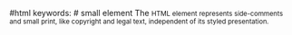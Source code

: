 #html 
keywords:
	# small element
The <small> HTML element represents side-comments and small print, like copyright and legal text, independent of its styled presentation.